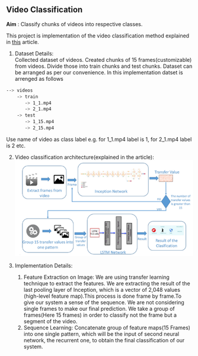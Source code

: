 ## Video Classification
**Aim** : Classify chunks of videos into respective classes.<br>

This project is implementation of the video classification method explained in [this](https://dzone.com/articles/video-analysis-to-detect-suspicious-activity-based) article.

1. Dataset Details:<br>
Collected dataset of videos. Created chunks of 15 frames(customizable) from videos. Divide those into train chunks and test chunks.
Dataset can be arranged as per our convenience. In this implementation datset is arrenged as follows
```bash
--> videos
    -> train
       -> 1_1.mp4
       -> 2_1.mp4
    -> test
       -> 1_15.mp4
       -> 2_15.mp4
```
Use name of video as class label e.g. for 1_1.mp4 label is 1, for 2_1.mp4 label is 2 etc.

2. Video classification architecture(explained in the article):
![Network Architecture](video_classification_Architecture.png)<br>

3. Implementation Details:<br>
   1. Feature Extraction on Image: We are using transfer learning technique to extract the features. We are extracting the result of the last pooling layer of Inception, which is a vector of 2,048 values (high-level feature map).This process is done frame by frame.To give our system a sense of the sequence. We are not considering single frames to make our final prediction. We take a group of frames(Here 15 frames) in order to classify not the frame but a segment of the video.
   2. Sequence Learning: Concatenate group of feature maps(15 Frames) into one single pattern, which will be the input of second neural network, the recurrent one, to obtain the final classification of our system.
